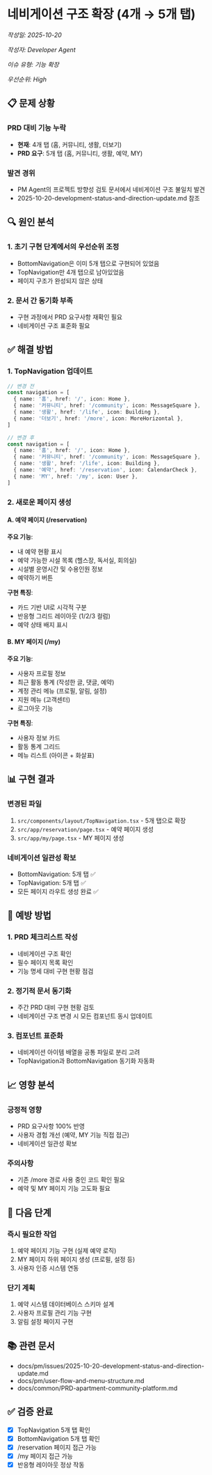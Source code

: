 # 네비게이션 구조 확장 (4개 → 5개 탭)

*작성일: 2025-10-20*

*작성자: Developer Agent*

*이슈 유형: 기능 확장*

*우선순위: High*

## 📋 문제 상황

### PRD 대비 기능 누락
- **현재**: 4개 탭 (홈, 커뮤니티, 생활, 더보기)
- **PRD 요구**: 5개 탭 (홈, 커뮤니티, 생활, 예약, MY)

### 발견 경위
- PM Agent의 프로젝트 방향성 검토 문서에서 네비게이션 구조 불일치 발견
- 2025-10-20-development-status-and-direction-update.md 참조

## 🔍 원인 분석

### 1. 초기 구현 단계에서의 우선순위 조정
- BottomNavigation은 이미 5개 탭으로 구현되어 있었음
- TopNavigation만 4개 탭으로 남아있었음
- 페이지 구조가 완성되지 않은 상태

### 2. 문서 간 동기화 부족
- 구현 과정에서 PRD 요구사항 재확인 필요
- 네비게이션 구조 표준화 필요

## ✅ 해결 방법

### 1. TopNavigation 업데이트
```typescript
// 변경 전
const navigation = [
  { name: '홈', href: '/', icon: Home },
  { name: '커뮤니티', href: '/community', icon: MessageSquare },
  { name: '생활', href: '/life', icon: Building },
  { name: '더보기', href: '/more', icon: MoreHorizontal },
]

// 변경 후
const navigation = [
  { name: '홈', href: '/', icon: Home },
  { name: '커뮤니티', href: '/community', icon: MessageSquare },
  { name: '생활', href: '/life', icon: Building },
  { name: '예약', href: '/reservation', icon: CalendarCheck },
  { name: 'MY', href: '/my', icon: User },
]
```

### 2. 새로운 페이지 생성

#### A. 예약 페이지 (/reservation)
**주요 기능**:
- 내 예약 현황 표시
- 예약 가능한 시설 목록 (헬스장, 독서실, 회의실)
- 시설별 운영시간 및 수용인원 정보
- 예약하기 버튼

**구현 특징**:
- 카드 기반 UI로 시각적 구분
- 반응형 그리드 레이아웃 (1/2/3 컬럼)
- 예약 상태 배지 표시

#### B. MY 페이지 (/my)
**주요 기능**:
- 사용자 프로필 정보
- 최근 활동 통계 (작성한 글, 댓글, 예약)
- 계정 관리 메뉴 (프로필, 알림, 설정)
- 지원 메뉴 (고객센터)
- 로그아웃 기능

**구현 특징**:
- 사용자 정보 카드
- 활동 통계 그리드
- 메뉴 리스트 (아이콘 + 화살표)

## 📊 구현 결과

### 변경된 파일
1. `src/components/layout/TopNavigation.tsx` - 5개 탭으로 확장
2. `src/app/reservation/page.tsx` - 예약 페이지 생성
3. `src/app/my/page.tsx` - MY 페이지 생성

### 네비게이션 일관성 확보
- BottomNavigation: 5개 탭 ✅
- TopNavigation: 5개 탭 ✅
- 모든 페이지 라우트 생성 완료 ✅

## 🔄 예방 방법

### 1. PRD 체크리스트 작성
- 네비게이션 구조 확인
- 필수 페이지 목록 확인
- 기능 명세 대비 구현 현황 점검

### 2. 정기적 문서 동기화
- 주간 PRD 대비 구현 현황 검토
- 네비게이션 구조 변경 시 모든 컴포넌트 동시 업데이트

### 3. 컴포넌트 표준화
- 네비게이션 아이템 배열을 공통 파일로 분리 고려
- TopNavigation과 BottomNavigation 동기화 자동화

## 📈 영향 분석

### 긍정적 영향
- PRD 요구사항 100% 반영
- 사용자 경험 개선 (예약, MY 기능 직접 접근)
- 네비게이션 일관성 확보

### 주의사항
- 기존 /more 경로 사용 중인 코드 확인 필요
- 예약 및 MY 페이지 기능 고도화 필요

## 🎯 다음 단계

### 즉시 필요한 작업
1. 예약 페이지 기능 구현 (실제 예약 로직)
2. MY 페이지 하위 페이지 생성 (프로필, 설정 등)
3. 사용자 인증 시스템 연동

### 단기 계획
1. 예약 시스템 데이터베이스 스키마 설계
2. 사용자 프로필 관리 기능 구현
3. 알림 설정 페이지 구현

## 📚 관련 문서
- docs/pm/issues/2025-10-20-development-status-and-direction-update.md
- docs/pm/user-flow-and-menu-structure.md
- docs/common/PRD-apartment-community-platform.md

## ✅ 검증 완료
- [x] TopNavigation 5개 탭 확인
- [x] BottomNavigation 5개 탭 확인
- [x] /reservation 페이지 접근 가능
- [x] /my 페이지 접근 가능
- [x] 반응형 레이아웃 정상 작동
